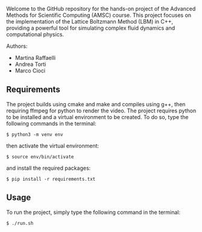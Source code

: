 Welcome to the GitHub repository for the hands-on project of the Advanced Methods for Scientific Computing (AMSC) course. This project focuses on the implementation of the Lattice Boltzmann Method (LBM) in C++, providing a powerful tool for simulating complex fluid dynamics and computational physics.

Authors:
- Martina Raffaelli
- Andrea Torti
- Marco Cioci

## Requirements
The project builds using cmake and make and compiles using g++, then requiring ffmpeg for python to render the video.
The project requires python to be installed and a virtual environment to be created. To do so, type the following commands in the terminal:
```
$ python3 -m venv env
```
then activate the virtual environment:
```
$ source env/bin/activate
```
and install the required packages:
```
$ pip install -r requirements.txt
```

## Usage
To run the project, simply type the following command in the terminal:
```
$ ./run.sh
```

